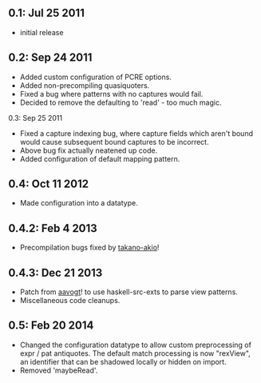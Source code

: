 0.1: Jul 25 2011
----------------
  * initial release

0.2: Sep 24 2011
----------------
  * Added custom configuration of PCRE options.
  * Added non-precompiling quasiquoters.
  * Fixed a bug where patterns with no captures would fail.
  * Decided to remove the defaulting to 'read' - too much magic.

0.3: Sep 25 2011
  * Fixed a capture indexing bug, where capture fields which aren't bound would
    cause subsequent bound captures to be incorrect.
  * Above bug fix actually neatened up code.
  * Added configuration of default mapping pattern.

0.4: Oct 11 2012
----------------
  * Made configuration into a datatype.

0.4.2: Feb 4 2013
-----------------
  * Precompilation bugs fixed by [takano-akio](https://github.com/takano-akio)!

0.4.3: Dec 21 2013
------------------
  * Patch from [aavogt](https://github.com/aavogt)! to use haskell-src-exts to
    parse view patterns.
  * Miscellaneous code cleanups.

0.5: Feb 20 2014
----------------
  * Changed the configuration datatype to allow custom preprocessing of expr /
    pat antiquotes.  The default match processing is now "rexView", an
    identifier that can be shadowed locally or hidden on import.
  * Removed 'maybeRead'.
